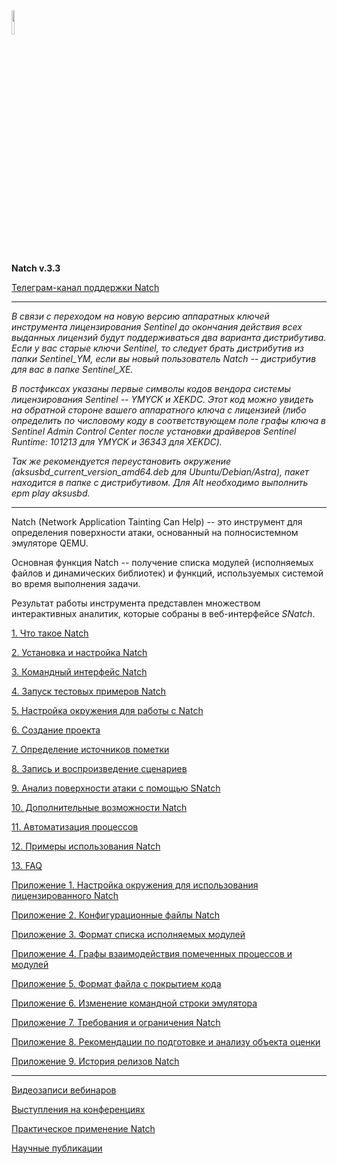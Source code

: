 <img src="docs/images/logo/logo.png" width=10%>

**Natch v.3.3**

[Телеграм-канал поддержки Natch](https://t.me/ispras_natch)
____
_В связи с переходом на новую версию аппаратных ключей инструмента лицензирования Sentinel до окончания действия всех выданных лицензий будут поддерживаться два варианта дистрибутива.
Если у вас старые ключи Sentinel, то следует брать дистрибутив из папки Sentinel_YM, если вы новый пользователь *Natch* -- дистрибутив для вас в папке Sentinel_XE._

_В постфиксах указаны первые символы кодов вендора системы лицензирования Sentinel -- YMYCK и XEKDC. Этот код можно увидеть на обратной стороне вашего аппаратного ключа с лицензией
(либо определить по числовому коду в соответствующем поле графы ключа в Sentinel Admin Control Center после установки драйверов Sentinel Runtime: 101213 для YMYCK и 36343 для XEKDC)._

_Так же рекомендуется переустановить окружение (aksusbd\_*current_version*\_amd64.deb для Ubuntu/Debian/Astra), пакет находится в папке с дистрибутивом.
Для Alt необходимо выполнить epm play aksusbd._
____

Natch (Network Application Tainting Can Help) -- это инструмент для определения поверхности атаки, основанный на полносистемном эмуляторе QEMU.

Основная функция Natch -- получение списка модулей (исполняемых файлов и динамических библиотек) и функций, используемых системой во время выполнения задачи.

Результат работы инструмента представлен множеством интерактивных аналитик, которые собраны в веб-интерфейсе *SNatch*.







[1. Что такое Natch](docs/1_natch.md)

[2. Установка и настройка Natch](docs/2_setup.md)

[3. Командный интерфейс Natch](docs/3_natch_cmd.md)

[4. Запуск тестовых примеров Natch](docs/4_launch_test_samples.md)

[5. Настройка окружения для работы с Natch](docs/5_setup_env.md)

[6. Создание проекта](docs/6_create_project.md)

[7. Определение источников пометки](docs/7_taint_source.md)

[8. Запись и воспроизведение сценариев](docs/8_scenario_work.md)

[9. Анализ поверхности атаки с помощью SNatch](docs/9_snatch.md)

[10. Дополнительные возможности Natch](docs/10_additional.md)

[11. Автоматизация процессов](docs/11_automation.md)

[12. Примеры использования Natch](docs/12_applications.md)

[13. FAQ](docs/13_faq.md)

[Приложение 1. Настройка окружения для использования лицензированного Natch](docs/app1_license.md)

[Приложение 2. Конфигурационные файлы Natch](docs/app2_configs.md)

[Приложение 3. Формат списка исполняемых модулей](docs/app3_module_cfg.md)

[Приложение 4. Графы взаимодействия помеченных процессов и модулей](docs/app4_graphs.md)

[Приложение 5. Формат файла с покрытием кода](docs/app5_coverage.md)

[Приложение 6. Изменение командной строки эмулятора](docs/app6_cmd_line.md)

[Приложение 7. Требования и ограничения Natch](docs/app7_requirements.md)

[Приложение 8. Рекомендации по подготовке и анализу объекта оценки](docs/app8_oo_preparation.md)

[Приложение 9. История релизов Natch](docs/app9_releases.md)

-----

[Видеозаписи вебинаров](https://nextcloud.ispras.ru/index.php/s/natch_webinars)

[Выступления на конференциях](conferences.md)

[Практическое применение Natch](trophies.md)

[Научные публикации](publications.md)
